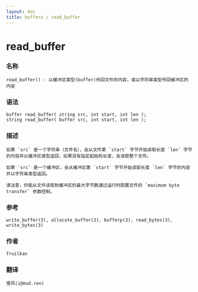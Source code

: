 ```yaml
---
layout: doc
title: buffers / read_buffer
---
```

# read_buffer

### 名称

    read_buffer() - 以缓冲区类型(buffer)传回文件的内容，或以字符串类型传回缓冲区的内容

### 语法

    buffer read_buffer( string src, int start, int len );
    string read_buffer( buffer src, int start, int len );

### 描述

    如果 `src` 是一个字符串（文件名），会从文件第 `start` 字节开始读取长度 `len` 字节的内容并以缓冲区类型返回，如果没有指定起始和长度，会读取整个文件。

    如果 `src` 是一个缓冲区，会从缓冲区第 `start` 字节开始读取长度 `len` 字节的内容并以字符串类型返回。

    请注意，你能从文件读取到缓冲区的最大字节数通过运行时配置文件的 `maximum byte transfer` 参数控制。

### 参考

    write_buffer(3), allocate_buffer(3), bufferp(3), read_bytes(3), write_bytes(3)

### 作者

    Truilkan

### 翻译

    雪风(i@mud.ren)
